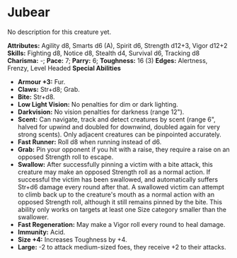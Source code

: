 # Jubear

No description for this creature yet.

**Attributes:** Agility d8, Smarts d6 (A), Spirit d6, Strength d12+3,
Vigor d12+2
**Skills:** Fighting d8, Notice d8, Stealth d4, Survival d6, Tracking
d8
**Charisma:** -; **Pace:** 7; **Parry:** 6; **Toughness:** 16 (3)
**Edges:** Alertness, Frenzy, Level Headed
**Special Abilities**

- **Armour +3:** Fur.
- **Claws:** Str+d8; Grab.
- **Bite:** Str+d8.
- **Low Light Vision:** No penalties for dim or dark lighting.
- **Darkvision:** No vision penalties for darkness (range 12").
- **Scent:** Can navigate, track and detect creatures by scent (range
6", halved for upwind and doubled for downwind, doubled again for very
strong scents). Only adjacent creatures can be pinpointed accurately.
- **Fast Runner:** Roll d8 when running instead of d6.
- **Grab:** Pin your opponent if you hit with a raise, they require a
raise on an opposed Strength roll to escape.
- **Swallow:** After successfully pinning a victim with a bite attack,
this creature may make an opposed Strength roll as a normal action. If
successful the victim has been swallowed, and automatically suffers
Str+d6 damage every round after that. A swallowed victim can attempt to
climb back up to the creature's mouth as a normal action with an
opposed Strength roll, although it still remains pinned by the bite.
This ability only works on targets at least one Size category smaller
than the swallower.
- **Fast Regeneration:** May make a Vigor roll every round to heal
damage.
- **Immunity:** Acid.
- **Size +4:** Increases Toughness by +4.
- **Large:** -2 to attack medium-sized foes, they receive +2 to their
attacks.
